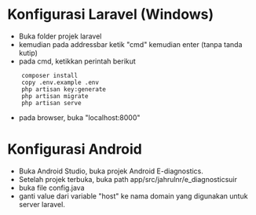 # Konfigurasi Laravel (Windows)
- Buka folder projek laravel
- kemudian pada addressbar ketik "cmd" kemudian enter (tanpa tanda kutip)
- pada cmd, ketikkan perintah berikut 
```
	composer install
	copy .env.example .env
	php artisan key:generate
	php artisan migrate
	php artisan serve
```
- pada browser, buka "localhost:8000"

# Konfigurasi Android
- Buka Android Studio, buka projek Android E-diagnostics.
- Setelah projek terbuka, buka path app/src/jahrulnr/e_diagnosticsuir
- buka file config.java
- ganti value dari variable "host" ke nama domain yang digunakan untuk server laravel.
